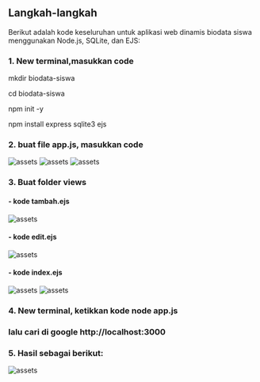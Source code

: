 ## Langkah-langkah
Berikut adalah kode keseluruhan untuk aplikasi web dinamis biodata siswa menggunakan Node.js, SQLite, dan EJS:
### 1. New terminal,masukkan code
mkdir biodata-siswa

cd biodata-siswa

npm init -y

npm install express sqlite3 ejs
### 2. buat file app.js, masukkan code
![assets](/assets/appjs1.PNG)
![assets](/assets/appjs2.PNG)
![assets](/assets/appjs3.PNG)
### 3. Buat folder views
#### - kode tambah.ejs
  
![assets](/assets/tambahsiswa.PNG)

#### - kode edit.ejs
  
![assets](/assets/editsiswa.PNG)

#### - kode index.ejs
  
![assets](/assets/indexsiswa1.PNG)
![assets](/assets/indexsiswa2.PNG)

### 4. New terminal, ketikkan kode node app.js
### lalu cari di google http://localhost:3000
### 5. Hasil sebagai berikut:
![assets](/assets/web-dinamis-hasil-biodata-siswa.PNG)



